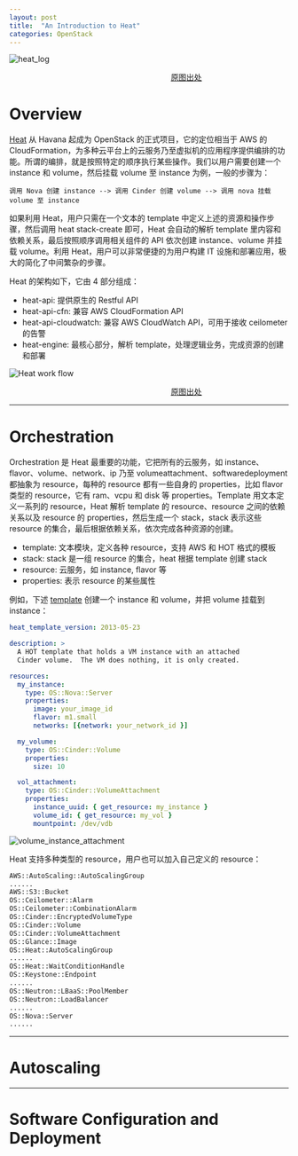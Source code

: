 ```yaml
---
layout: post
title:  "An Introduction to Heat"
categories: OpenStack
---
```


![heat_log](http://7xp2eu.com1.z0.glb.clouddn.com/heat_logo.png)

&nbsp;&nbsp;&nbsp;&nbsp;&nbsp;&nbsp;&nbsp;&nbsp;&nbsp;&nbsp;&nbsp;&nbsp;&nbsp;&nbsp;&nbsp;&nbsp;&nbsp;&nbsp;&nbsp;&nbsp;&nbsp;&nbsp;&nbsp;&nbsp;&nbsp;&nbsp;&nbsp;&nbsp;&nbsp;&nbsp;&nbsp;&nbsp;&nbsp;&nbsp;&nbsp;&nbsp;&nbsp;&nbsp;&nbsp;&nbsp;&nbsp;&nbsp;&nbsp;&nbsp;&nbsp;&nbsp;&nbsp;&nbsp;&nbsp;&nbsp;&nbsp;&nbsp;&nbsp;&nbsp;&nbsp;&nbsp;&nbsp;&nbsp;&nbsp;&nbsp;&nbsp;&nbsp;&nbsp;&nbsp;&nbsp;&nbsp;&nbsp;&nbsp;&nbsp;&nbsp;&nbsp;&nbsp;&nbsp;&nbsp;[原图出处](http://www.slideshare.net/openstackindia/introduction-to-openstack-heat)


# Overview

[Heat](https://wiki.openstack.org/wiki/Heat) 从 Havana 起成为 OpenStack 的正式项目，它的定位相当于 AWS 的 CloudFormation，为多种云平台上的云服务乃至虚拟机的应用程序提供编排的功能。所谓的编排，就是按照特定的顺序执行某些操作。我们以用户需要创建一个 instance 和 volume，然后挂载 volume 至 instance 为例，一般的步骤为：

~~~
调用 Nova 创建 instance --> 调用 Cinder 创建 volume --> 调用 nova 挂载 volume 至 instance
~~~

如果利用 Heat，用户只需在一个文本的 template 中定义上述的资源和操作步骤，然后调用 heat stack-create 即可，Heat 会自动的解析 template 里内容和依赖关系，最后按照顺序调用相关组件的 API 依次创建 instance、volume 并挂载 volume。利用 Heat，用户可以非常便捷的为用户构建 IT 设施和部署应用，极大的简化了中间繁杂的步骤。

Heat 的架构如下，它由 4 部分组成：

- heat-api: 提供原生的 Restful API- heat-api-cfn: 兼容 AWS CloudFormation API
- heat-api-cloudwatch: 兼容 AWS CloudWatch API，可用于接收 ceilometer 的告警- heat-engine: 最核心部分，解析 template，处理逻辑业务，完成资源的创建和部署

![Heat work flow](http://7xp2eu.com1.z0.glb.clouddn.com/heat_work_flow.png)

&nbsp;&nbsp;&nbsp;&nbsp;&nbsp;&nbsp;&nbsp;&nbsp;&nbsp;&nbsp;&nbsp;&nbsp;&nbsp;&nbsp;&nbsp;&nbsp;&nbsp;&nbsp;&nbsp;&nbsp;&nbsp;&nbsp;&nbsp;&nbsp;&nbsp;&nbsp;&nbsp;&nbsp;&nbsp;&nbsp;&nbsp;&nbsp;&nbsp;&nbsp;&nbsp;&nbsp;&nbsp;&nbsp;&nbsp;&nbsp;&nbsp;&nbsp;&nbsp;&nbsp;&nbsp;&nbsp;&nbsp;&nbsp;&nbsp;&nbsp;&nbsp;&nbsp;&nbsp;&nbsp;&nbsp;&nbsp;&nbsp;&nbsp;&nbsp;&nbsp;&nbsp;&nbsp;&nbsp;&nbsp;&nbsp;&nbsp;&nbsp;&nbsp;&nbsp;&nbsp;&nbsp;&nbsp;&nbsp;&nbsp;[原图出处](http://gigaroom.blogspot.com/2014/12/cloud-orchestrator-between-it-and-telco.html?view=magazine)

------------------

# Orchestration

Orchestration 是 Heat 最重要的功能，它把所有的云服务，如 instance、flavor、volume、network、ip 乃至 volumeattachment、softwaredeployment 都抽象为 resource，每种的 resource 都有一些自身的 properties，比如 flavor 类型的 resource，它有 ram、vcpu 和 disk 等 properties。Template 用文本定义一系列的 resource，Heat 解析 template 的 resource、resource 之间的依赖关系以及 resource 的 properties，然后生成一个 stack，stack 表示这些 resource 的集合，最后根据依赖关系，依次完成各种资源的创建。

- template: 文本模块，定义各种 resource，支持 AWS 和 HOT 格式的模板
- stack: stack 是一组 resource 的集合，heat 根据 template 创建 stack
- resource: 云服务，如 instance, flavor 等
- properties: 表示 resource 的某些属性

例如，下述 [template](https://github.com/openstack/heat-templates/blob/master/hot/vm_with_cinder.yaml) 创建一个 instance 和 volume，并把 volume 挂载到 instance：

~~~ yaml
heat_template_version: 2013-05-23

description: >
  A HOT template that holds a VM instance with an attached
  Cinder volume.  The VM does nothing, it is only created.

resources:
  my_instance:
    type: OS::Nova::Server
    properties:
      image: your_image_id
      flavor: m1.small
      networks: [{network: your_network_id }]

  my_volume:
    type: OS::Cinder::Volume
    properties:
      size: 10

  vol_attachment:
    type: OS::Cinder::VolumeAttachment
    properties:
      instance_uuid: { get_resource: my_instance }
      volume_id: { get_resource: my_vol }
      mountpoint: /dev/vdb
~~~

![volume_instance_attachment](http://7xp2eu.com1.z0.glb.clouddn.com/volume_instance_attachment_heat.png)

Heat 支持多种类型的 resource，用户也可以加入自己定义的 resource：

~~~ bash
AWS::AutoScaling::AutoScalingGroup
......
AWS::S3::Bucket
OS::Ceilometer::Alarm
OS::Ceilometer::CombinationAlarm
OS::Cinder::EncryptedVolumeType
OS::Cinder::Volume
OS::Cinder::VolumeAttachment
OS::Glance::Image
OS::Heat::AutoScalingGroup
......
OS::Heat::WaitConditionHandle
OS::Keystone::Endpoint
......
OS::Neutron::LBaaS::PoolMember
OS::Neutron::LoadBalancer
......
OS::Nova::Server
......
~~~

--------

# Autoscaling

------------

# Software Configuration and Deployment